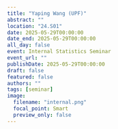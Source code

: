 ```yaml
---
title: "Yaping Wang (UPF)"
abstract: ""
location: "24.S01"
date: 2025-05-29T00:00:00
date_end: 2025-05-29T00:00:00
all_day: false
event: Internal Statistics Seminar
event_url: ""
publishDate: 2025-05-29T00:00:00
draft: false
featured: false
authors: ""
tags: [seminar]
image:
  filename: "internal.png"
  focal_point: Smart
  preview_only: false
---
```

